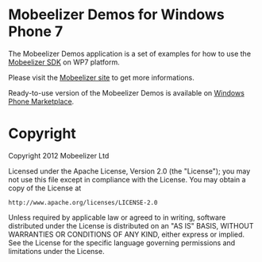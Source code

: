# Mobeelizer Demos for Windows Phone 7

The Mobeelizer Demos application is a set of examples for how to use the [Mobeelizer SDK](https://github.com/mobeelizer/android-sdk/) on WP7 platform.

Please visit the [Mobeelizer site](http://www.mobeelizer.com/) to get more informations.

Ready-to-use version of the Mobeelizer Demos is available on [Windows Phone Marketplace](http://www.windowsphone.com/pl-pl/store/app/mobeelizer-demo/7b192e31-56e6-4fd1-a854-e210f2b7b669).

# Copyright

Copyright 2012 Mobeelizer Ltd

Licensed under the Apache License, Version 2.0 (the "License"); you may not use this file except in compliance with the License. 
You may obtain a copy of the License at 

    http://www.apache.org/licenses/LICENSE-2.0

Unless required by applicable law or agreed to in writing, software distributed under the License is distributed on an "AS IS" BASIS, WITHOUT WARRANTIES OR CONDITIONS OF ANY KIND, either express or implied. See the License for the specific language governing permissions and limitations under the License.
